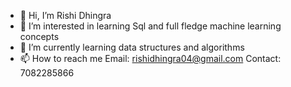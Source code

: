 - 👋 Hi, I’m Rishi Dhingra
- 👀 I’m interested in learning Sql and full fledge machine learning concepts
- 🌱 I’m currently learning data structures and algorithms
- 📫 How to reach me 
                     Email: rishidhingra04@gmail.com
                     Contact: 7082285866

